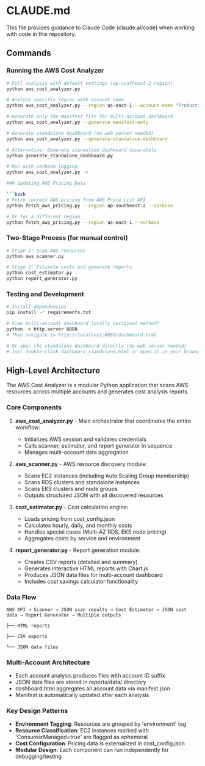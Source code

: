 # CLAUDE.md

This file provides guidance to Claude Code (claude.ai/code) when working with code in this repository.

## Commands

### Running the AWS Cost Analyzer

```bash
# Full analysis with default settings (ap-southeast-2 region)
python aws_cost_analyzer.py

# Analyze specific region with account name
python aws_cost_analyzer.py --region us-east-1 --account-name "Production Account"

# Generate only the manifest file for multi-account dashboard
python aws_cost_analyzer.py --generate-manifest-only

# Generate standalone dashboard (no web server needed)
python aws_cost_analyzer.py --generate-standalone-dashboard

# Alternative: Generate standalone dashboard separately
python generate_standalone_dashboard.py

# Run with verbose logging
python aws_cost_analyzer.py -v

### Updating AWS Pricing Data

```bash
# Fetch current AWS pricing from AWS Price List API
python fetch_aws_pricing.py --region ap-southeast-2 --verbose

# Or for a different region
python fetch_aws_pricing.py --region us-east-1 --verbose
```

### Two-Stage Process (for manual control)

```bash
# Stage 1: Scan AWS resources
python aws_scanner.py

# Stage 2: Estimate costs and generate reports
python cost_estimator.py
python report_generator.py
```

### Testing and Development

```bash
# Install dependencies
pip install -r requirements.txt

# View multi-account dashboard locally (original method)
python -m http.server 8080
# Then navigate to http://localhost:8080/dashboard.html

# Or open the standalone dashboard directly (no web server needed)
# Just double-click dashboard_standalone.html or open it in your browser
```

## High-Level Architecture

The AWS Cost Analyzer is a modular Python application that scans AWS resources across multiple accounts and generates cost analysis reports.

### Core Components

1. **aws_cost_analyzer.py** - Main orchestrator that coordinates the entire workflow:
   - Initializes AWS session and validates credentials
   - Calls scanner, estimator, and report generator in sequence
   - Manages multi-account data aggregation

2. **aws_scanner.py** - AWS resource discovery module:
   - Scans EC2 instances (including Auto Scaling Group membership)
   - Scans RDS clusters and standalone instances
   - Scans EKS clusters and node groups
   - Outputs structured JSON with all discovered resources

3. **cost_estimator.py** - Cost calculation engine:
   - Loads pricing from cost_config.json
   - Calculates hourly, daily, and monthly costs
   - Handles special cases (Multi-AZ RDS, EKS node pricing)
   - Aggregates costs by service and environment

4. **report_generator.py** - Report generation module:
   - Creates CSV reports (detailed and summary)
   - Generates interactive HTML reports with Chart.js
   - Produces JSON data files for multi-account dashboard
   - Includes cost savings calculator functionality

### Data Flow

```
AWS API → Scanner → JSON scan results → Cost Estimator → JSON cost data → Report Generator → Multiple outputs
                                                                                            ├── HTML reports
                                                                                            ├── CSV exports
                                                                                            └── JSON data files
```

### Multi-Account Architecture

- Each account analysis produces files with account ID suffix
- JSON data files are stored in reports/data/ directory
- dashboard.html aggregates all account data via manifest.json
- Manifest is automatically updated after each analysis

### Key Design Patterns

- **Environment Tagging**: Resources are grouped by 'environment' tag
- **Resource Classification**: EC2 instances marked with 'ConsumerManaged=true' are flagged as ephemeral
- **Cost Configuration**: Pricing data is externalized in cost_config.json
- **Modular Design**: Each component can run independently for debugging/testing